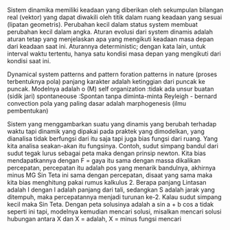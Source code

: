 Sistem dinamika memiliki keadaan yang diberikan oleh sekumpulan bilangan real (vektor) yang dapat diwakili oleh titik dalam ruang keadaan yang sesuai (lipatan geometris). Perubahan kecil dalam status system membuat perubahan kecil dalam angka. Aturan evolusi dari system dinamis adalah aturan tetap yang menjelaskan apa yang mengikuti keadaan masa depan dari keadaan saat ini. Aturannya deterministic; dengan kata lain, untuk interval waktu tertentu, hanya satu kondisi masa depan yang mengikuti dari kondisi saat ini.

Dynamical system
patterns and pattern foration
patterns in nature (proses terbentuknya pola)
panjang karakter adalah ketinggian dari puncak ke puncak. Modelnya adalah o (M)
self organization :tidak ada unsur buatan (sidik jari)
spontaneouse :Spontan tanpa diminta-minta
Reyleigh - bernard convection
pola yang paling dasar adalah marphogenesis (ilmu pembentukan)

Sistem yang menggambarkan suatu yang dinamis yang berubah terhadap waktu tapi dinamik yang dipakai pada praktek yang dimodelkan, yang dianalisa tidak berfungsi dari itu saja tapi juga bias fungsi dari ruang. Yang kita analisa seakan-akan itu fungsinya. Contoh, sudut simpang bandul dari sudut tegak lurus sebagai peta maka dengan prinsip newton. Kita bias mendapatkannya dengan F = gaya itu sama dengan massa dikalikan percepatan, percepatan itu adalah pos yang menarik bandulnya, akhirnya minus MG Sin Teta ini sama dengan percepatan, disaat yang sama maka kita bias menghitung pakai rumus kalkulus 2. Berapa panjang Lintasan adalah I dengan I adalah panjang dari tali, sedangkan S adalah jarak yang ditempuh, maka percepatannya menjadi turunan ke-2. Kalau sudut simpang kecil maka Sin Teta. Dengan peta solusinya adalah a sin a + b cos a tidak seperti ini tapi, modelnya kemudian mencari solusi, misalkan mencari solusi hubungan antara X dan X = adalah, X = minus fungsi mencari<p>
